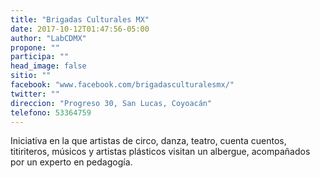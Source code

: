 ```yaml
---
title: "Brigadas Culturales MX"
date: 2017-10-12T01:47:56-05:00
author: "LabCDMX"
propone: ""
participa: ""
head_image: false
sitio: ""
facebook: "www.facebook.com/brigadasculturalesmx/"
twitter: ""
direccion: "Progreso 30, San Lucas, Coyoacán"
telefono: 53364759
---
```

Iniciativa en la que artistas de circo, danza, teatro, cuenta cuentos, titiriteros, músicos y artistas plásticos visitan un albergue, acompañados por un experto en pedagogía.
